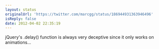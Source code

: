 ```yaml
---
layout: status
originalUrl: 'https://twitter.com/marcgg/status/186944931363946496'
isReply: false
date: 2012-04-02 22:35:19
---
```


jQuery's .delay() function is always very deceptive since it only works on animations...
